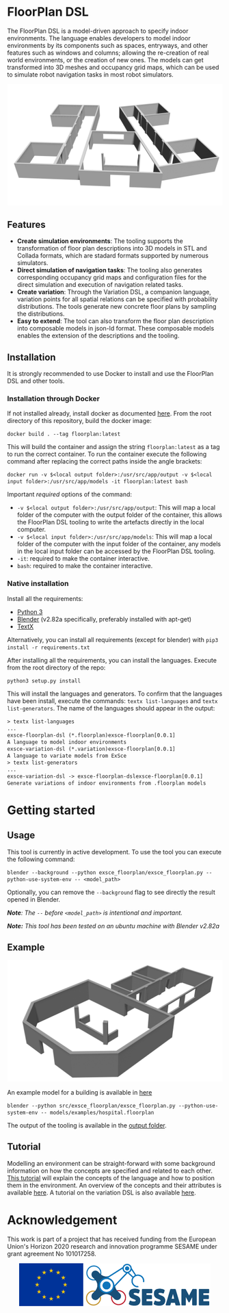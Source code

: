 # FloorPlan DSL

The FloorPlan DSL is a model-driven approach to specify indoor environments. The language enables developers to model indoor environments by its components such as spaces, entryways, and other features such as windows and columns; allowing the re-creation of real world environments, or the creation of new ones. The models can get transformed into 3D meshes and occupancy grid maps, which can be used to simulate robot navigation tasks in most robot simulators. 

![image](images/office_no_background.png)

## Features

* **Create simulation environments**: The tooling supports the transformation of floor plan descriptions into 3D models in STL and Collada formats, which are stadard formats supported by numerous simulators.   
* **Direct simulation of navigation tasks**: The tooling also generates corresponding occupancy grid maps and configuration files for the direct simulation and execution of navigation related tasks. 
* **Create variation**: Through the Variation DSL, a companion language, variation points for all spatial relations can be specified with probability distributions. The tools generate new concrete floor plans by sampling the distributions.
* **Easy to extend**: The tool can also transform the floor plan description into composable models in json-ld format. These composable models enables the extension of the descriptions and the tooling. 

## Installation

It is strongly recommended to use Docker to install and use the FloorPlan DSL and other tools. 

### Installation through Docker

If not installed already, install docker as documented [here](https://docs.docker.com/engine/). From the root directory of this repository, build the docker image:

```
docker build . --tag floorplan:latest
```

This will build the container and assign the string `floorplan:latest` as a tag to run the correct container. To run the container execute the following command after replacing the correct paths inside the angle brackets: 

```
docker run -v $<local output folder>:/usr/src/app/output -v $<local input folder>:/usr/src/app/models -it floorplan:latest bash
```

Important *required* options of the command:
+ `-v $<local output folder>:/usr/src/app/output`: This will map a local folder of the computer with the output folder of the container, this allows the FloorPlan DSL tooling to write the artefacts directly in the local computer.
+  `-v $<local input folder>:/usr/src/app/models`: This will map a local folder of the computer with the input folder of the container, any models in the local input folder can be accessed by the FloorPlan DSL tooling.
+ `-it`: required to make the container interactive.
+ `bash`: required to make the container interactive. 

### Native installation

Install all the requirements:
* [Python 3](https://www.python.org/downloads/)
* [Blender](https://www.blender.org/download/) (v2.82a specifically, preferably installed with apt-get)
* [TextX](http://textx.github.io/textX/3.0/) 

Alternatively, you can install all requirements (except for blender) with `pip3 install -r requirements.txt`

After installing all the requirements, you can install the languages. Execute from the root directory of the repo: 

```
python3 setup.py install 
```

This will install the languages and generators. To confirm that the languages have been install, execute the commands: `textx list-languages` and `textx list-generators`. The name of the languages should appear in the output:

```
> textx list-languages
...
exsce-floorplan-dsl (*.floorplan)exsce-floorplan[0.0.1]                  A language to model indoor environments
exsce-variation-dsl (*.variation)exsce-floorplan[0.0.1]                  A language to variate models from ExSce
> textx list-generators
...
exsce-variation-dsl -> exsce-floorplan-dslexsce-floorplan[0.0.1]        Generate variations of indoor environments from .floorplan models
```

# Getting started

## Usage

This tool is currently in active development. To use the tool you can execute the following command: 

```
blender --background --python exsce_floorplan/exsce_floorplan.py --python-use-system-env -- <model_path>
```

Optionally, you can remove the `--background` flag to see directly the result opened in Blender.

***Note**: The `--` before `<model_path>` is intentional and important.*

***Note:** This tool has been tested on an ubuntu machine with Blender v2.82a* 

## Example

![3D asset generated from the environment description](images/hospital_no_brackground.png)

An example model for a building is available in [here](models/hospital.floorplan)

```
blender --python src/exsce_floorplan/exsce_floorplan.py --python-use-system-env -- models/examples/hospital.floorplan
```

The output of the tooling is available in the [output folder](output).

## Tutorial

Modelling an environment can be straight-forward with some background information on how the concepts are specified and related to each other. [This tutorial](docs/Tutorial.md) will explain the concepts of the language and how to position them in the environment. An overview of the concepts and their attributes is available [here](docs/concepts.md). A tutorial on the variation DSL is also available [here](docs/Variation.md).
# Acknowledgement

This work is part of a project that has received funding from the European Union's Horizon 2020 research and innovation programme SESAME under grant agreement No 101017258.

<p align="center">
    <img src="images/EU.jpg" alt="drawing" height="100"/>
    <img src="images/SESAME.jpg" alt="drawing" height="100"/>
</p>